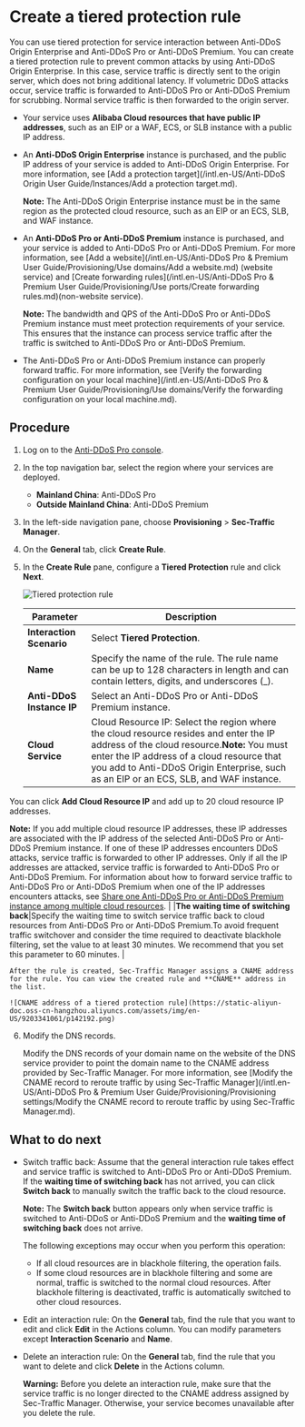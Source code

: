 # Create a tiered protection rule

You can use tiered protection for service interaction between Anti-DDoS Origin Enterprise and Anti-DDoS Pro or Anti-DDoS Premium. You can create a tiered protection rule to prevent common attacks by using Anti-DDoS Origin Enterprise. In this case, service traffic is directly sent to the origin server, which does not bring additional latency. If volumetric DDoS attacks occur, service traffic is forwarded to Anti-DDoS Pro or Anti-DDoS Premium for scrubbing. Normal service traffic is then forwarded to the origin server.

-   Your service uses **Alibaba Cloud resources that have public IP addresses**, such as an EIP or a WAF, ECS, or SLB instance with a public IP address.
-   An **Anti-DDoS Origin Enterprise** instance is purchased, and the public IP address of your service is added to Anti-DDoS Origin Enterprise. For more information, see [Add a protection target](/intl.en-US/Anti-DDoS Origin User Guide/Instances/Add a protection target.md).

    **Note:** The Anti-DDoS Origin Enterprise instance must be in the same region as the protected cloud resource, such as an EIP or an ECS, SLB, and WAF instance.

-   An **Anti-DDoS Pro or Anti-DDoS Premium** instance is purchased, and your service is added to Anti-DDoS Pro or Anti-DDoS Premium. For more information, see [Add a website](/intl.en-US/Anti-DDoS Pro & Premium User Guide/Provisioning/Use domains/Add a website.md) \(website service\) and [Create forwarding rules](/intl.en-US/Anti-DDoS Pro & Premium User Guide/Provisioning/Use ports/Create forwarding rules.md)\(non-website service\).

    **Note:** The bandwidth and QPS of the Anti-DDoS Pro or Anti-DDoS Premium instance must meet protection requirements of your service. This ensures that the instance can process service traffic after the traffic is switched to Anti-DDoS Pro or Anti-DDoS Premium.

-   The Anti-DDoS Pro or Anti-DDoS Premium instance can properly forward traffic. For more information, see [Verify the forwarding configuration on your local machine](/intl.en-US/Anti-DDoS Pro & Premium User Guide/Provisioning/Use domains/Verify the forwarding configuration on your local machine.md).

## Procedure

1.  Log on to the [Anti-DDoS Pro console](https://yundun.console.aliyun.com/?p=ddoscoo).

2.  In the top navigation bar, select the region where your services are deployed.

    -   **Mainland China**: Anti-DDoS Pro
    -   **Outside Mainland China**: Anti-DDoS Premium
3.  In the left-side navigation pane, choose **Provisioning** \> **Sec-Traffic Manager**.

4.  On the **General** tab, click **Create Rule**.

5.  In the **Create Rule** pane, configure a **Tiered Protection** rule and click **Next**.

    ![Tiered protection rule](../images/p142066.png "The following figure shows the example configuration of a tiered protection rule in the Anti-DDoS Pro console.")

    |Parameter|Description|
    |---------|-----------|
    |**Interaction Scenario**|Select **Tiered Protection**.|
    |**Name**|Specify the name of the rule. The rule name can be up to 128 characters in length and can contain letters, digits, and underscores \(\_\). |
    |**Anti-DDoS Instance IP**|Select an Anti-DDoS Pro or Anti-DDoS Premium instance.|
    |**Cloud Service**|Cloud Resource IP: Select the region where the cloud resource resides and enter the IP address of the cloud resource.**Note:** You must enter the IP address of a cloud resource that you add to Anti-DDoS Origin Enterprise, such as an EIP or an ECS, SLB, and WAF instance.

You can click **Add Cloud Resource IP** and add up to 20 cloud resource IP addresses.

**Note:** If you add multiple cloud resource IP addresses, these IP addresses are associated with the IP address of the selected Anti-DDoS Pro or Anti-DDoS Premium instance. If one of these IP addresses encounters DDoS attacks, service traffic is forwarded to other IP addresses. Only if all the IP addresses are attacked, service traffic is forwarded to Anti-DDoS Pro or Anti-DDoS Premium. For information about how to forward service traffic to Anti-DDoS Pro or Anti-DDoS Premium when one of the IP addresses encounters attacks, see [Share one Anti-DDoS Pro or Anti-DDoS Premium instance among multiple cloud resources](). |
    |**The waiting time of switching back**|Specify the waiting time to switch service traffic back to cloud resources from Anti-DDoS Pro or Anti-DDoS Premium.To avoid frequent traffic switchover and consider the time required to deactivate blackhole filtering, set the value to at least 30 minutes. We recommend that you set this parameter to 60 minutes. |

    After the rule is created, Sec-Traffic Manager assigns a CNAME address for the rule. You can view the created rule and **CNAME** address in the list.

    ![CNAME address of a tiered protection rule](https://static-aliyun-doc.oss-cn-hangzhou.aliyuncs.com/assets/img/en-US/9203341061/p142192.png)

6.  Modify the DNS records.

    Modify the DNS records of your domain name on the website of the DNS service provider to point the domain name to the CNAME address provided by Sec-Traffic Manager. For more information, see [Modify the CNAME record to reroute traffic by using Sec-Traffic Manager](/intl.en-US/Anti-DDoS Pro & Premium User Guide/Provisioning/Provisioning settings/Modify the CNAME record to reroute traffic by using Sec-Traffic Manager.md).


## What to do next

-   Switch traffic back: Assume that the general interaction rule takes effect and service traffic is switched to Anti-DDoS Pro or Anti-DDoS Premium. If the **waiting time of switching back** has not arrived, you can click **Switch back** to manually switch the traffic back to the cloud resource.

    **Note:** The **Switch back** button appears only when service traffic is switched to Anti-DDoS or Anti-DDoS Premium and the **waiting time of switching back** does not arrive.

    The following exceptions may occur when you perform this operation:

    -   If all cloud resources are in blackhole filtering, the operation fails.
    -   If some cloud resources are in blackhole filtering and some are normal, traffic is switched to the normal cloud resources. After blackhole filtering is deactivated, traffic is automatically switched to other cloud resources.
-   Edit an interaction rule: On the **General** tab, find the rule that you want to edit and click **Edit** in the Actions column. You can modify parameters except **Interaction Scenario** and **Name**.
-   Delete an interaction rule: On the **General** tab, find the rule that you want to delete and click **Delete** in the Actions column.

    **Warning:** Before you delete an interaction rule, make sure that the service traffic is no longer directed to the CNAME address assigned by Sec-Traffic Manager. Otherwise, your service becomes unavailable after you delete the rule.


